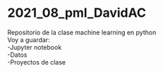 # 2021_08_pml_DavidAC  
Repositorio de la clase machine learning en python  
Voy a guardar:  
  -Jupyter notebook  
  -Datos  
  -Proyectos de clase
